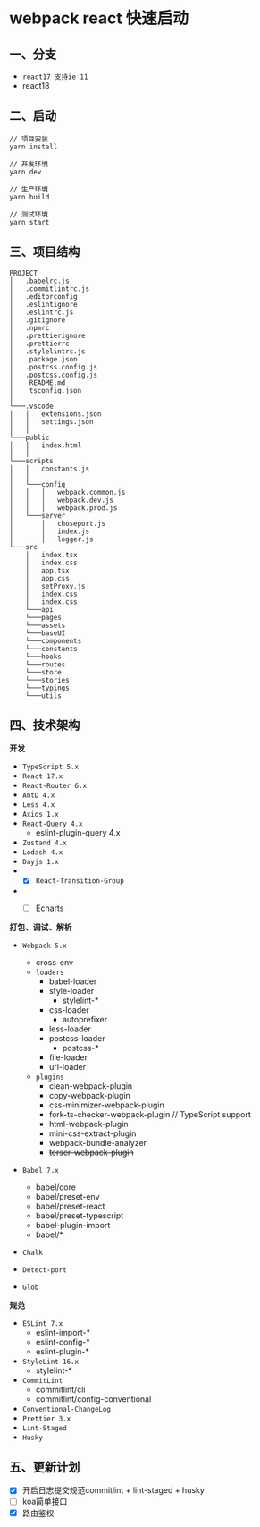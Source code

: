# webpack react 快速启动

## 一、分支
- `react17 支持ie 11`
- react18

## 二、启动

```
// 项目安装
yarn install

// 开发环境
yarn dev

// 生产环境
yarn build

// 测试环境
yarn start
```

## 三、项目结构

```
PROJECT
│   .babelrc.js    
│   .commitlintrc.js    
│   .editorconfig 
│   .eslintignore 
│   .eslintrc.js
│   .gitignore
│   .npmrc
│   .prettierignore
│   .prettierrc
│   .stylelintrc.js
│   .package.json
│   .postcss.config.js
│   .postcss.config.js
│    README.md
│    tsconfig.json
│    
└───.vscode
│   │   extensions.json
│   │   settings.json
│   │
└───public
│   │   index.html
│   │
└───scripts
│   │   constants.js
│   │   
│   └───config
│   │   │   webpack.common.js
│   │   │   webpack.dev.js
│   │   │   webpack.prod.js
│   └───server
│       │   choseport.js
│       │   index.js
│       │   logger.js
└───src
    │   index.tsx
    │   index.css
    │   app.tsx
    │   app.css
    │   setProxy.js
    │   index.css
    │   index.css
    └───api
    └───pages
    └───assets
    └───baseUI
    └───components
    └───constants
    └───hooks
    └───routes
    └───store
    └───stories
    └───typings
    └───utils
```


## 四、技术架构

**开发**

* `TypeScript 5.x`
* `React 17.x`
* `React-Router 6.x`
* `AntD 4.x`
* `Less 4.x`
* `Axios 1.x`
* `React-Query 4.x`
  * eslint-plugin-query 4.x
* `Zustand 4.x`   
* `Lodash 4.x`
* `Dayjs 1.x`
* - [x] `React-Transition-Group `
* - [ ] Echarts


**打包、调试、解析**
* `Webpack 5.x`
  * cross-env
  * `loaders`
    * babel-loader
    * style-loader
      * stylelint-*
    * css-loader
      * autoprefixer
    * less-loader
    * postcss-loader
      * postcss-*
    * file-loader
    * url-loader
  * `plugins`
    * clean-webpack-plugin
    * copy-webpack-plugin
    * css-minimizer-webpack-plugin
    * fork-ts-checker-webpack-plugin // TypeScript support
    * html-webpack-plugin
    * mini-css-extract-plugin
    * webpack-bundle-analyzer
    * ~~terser-webpack-plugin~~

* `Babel 7.x`
  * babel/core
  * babel/preset-env
  * babel/preset-react
  * babel/preset-typescript
  * babel-plugin-import
  * babel/*
* `Chalk`
* `Detect-port`
* `Glob`

**规范**

* `ESLint 7.x`
  * eslint-import-*
  * eslint-config-*
  * eslint-plugin-*
* `StyleLint 16.x`
  * stylelint-*
* `CommitLint`
  * commitlint/cli
  * commitlint/config-conventional
* `Conventional-ChangeLog`
* `Prettier 3.x`
* `Lint-Staged`
* `Husky`

## 五、更新计划
- [x] 开启日志提交规范commitlint + lint-staged + husky
- [ ] koa简单接口 
- [x] 路由鉴权 
